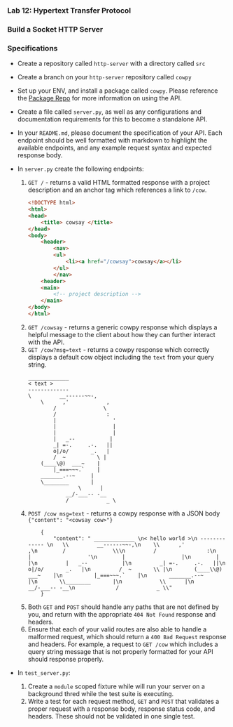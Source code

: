 ###  Lab 12: Hypertext Transfer Protocol

### Build a Socket HTTP Server

### Specifications
- Create a repository called `http-server` with a directory called `src`
- Create a branch on your `http-server` repository called `cowpy`
- Set up your ENV, and install a package called `cowpy`. Please reference the [Package Repo](https://github.com/jeffbuttars/cowpy) for more information on using the API.
- Create a file called `server.py`, as well as any configurations and documentation requirements for this to become a standalone API.
- In your `README.md`, please document the specification of your API. Each endpoint should be well formatted with markdown to highlight the available endpoints, and any example request syntax and expected response body.

- In `server.py` create the following endpoints:
    1. `GET /` - returns a valid HTML formatted response with a project description and an anchor tag which references a link to `/cow`.
        ```html
        <!DOCTYPE html>
        <html>
        <head>
            <title> cowsay </title>
        </head>
        <body>
            <header>
                <nav>
                <ul>
                    <li><a href="/cowsay">cowsay</a></li>
                </ul>
                </nav>
            <header>
            <main>
                <!-- project description -->
            </main>
        </body>
        </html>
        ```
    2. `GET /cowsay` - returns a generic cowpy response which displays a helpful message to the client about how they can further interact with the API.
    3. `GET /cow?msg=text` - returns a cowpy response which correctly displays a default cow object including the `text` from your query string.
        ```
        _____________
        < text >
        -------------
        \         __------~~-,
            \      ,'            ,
                /               \
                /                :
                |                  '
                |                  |
                |                  |
                |   _--           |
                _| =-.     .-.   ||
                o|/o/       _.   |
                /  ~          \ |
            (____\@)  ___~    |
                |_===~~~.`    |
            _______.--~     |
            \________       |
                        \      |
                    __/-___-- -__
                    /            _ \
        ```
    4. `POST /cow msg=text` - returns a cowpy response with a JSON body `{"content": "<cowsay cow>"}`
        ```
            {
                "content": " _____________ \n< hello world >\n ------------- \n   \\         __------~~-,\n    \\      ,'            ,\n        /               \\\n         /                :\n        |                  '\n        |                  |\n        |                  |\n         |   _--           |\n         _| =-.     .-.   ||\n         o|/o/       _.   |\n         /  ~       \\ |\n       (____\\@)  ___~    |\n          |_===~~~.`    |\n       _______.--~     |\n       \\________       |\n            \\      |\n              __/-___-- -__\n             /            _ \\"
            }
        ```
    5. Both `GET` and `POST` should handle any paths that are not defined by you, and return with the appropriate `404 Not Found` response and headers.
    6. Ensure that each of your valid routes are also able to handle a malformed request, which should return a `400 Bad Request` response and headers. For example, a request to `GET /cow` which includes a query string message that is not properly formatted for your API should response properly.

- In `test_server.py`:
    1. Create a `module` scoped fixture while will run your server on a background thred while the test suite is executing.
    2. Write a test for each request method, `GET` and `POST` that validates a proper request with a response body, response status code, and headers. These should not be validated in one single test.
